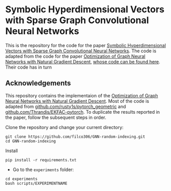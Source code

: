 # Symbolic Hyperdimensional Vectors with Sparse Graph Convolutional Neural Networks

This is the repository for the code for the paper [Symbolic Hyperdimensional Vectors with Sparse Graph Convolutional Neural Networks](https://ieeexplore.ieee.org/document/9892300). The code is adapted from the code for the paper [Optimization of Graph Neural Networks with Natural Gradient Descent](https://arxiv.org/abs/2008.09624), [whose code can be found here](https://github.com/russellizadi/ssp). Their code has in turn 




## Acknowledgements

This repository contains the implementaion of the [Optimization of Graph Neural Networks with Natural Gradient Descent](https://arxiv.org/abs/2008.09624). Most of the code is adapted from [github.com/rusty1s/pytorch_geometric](https://github.com/rusty1s/pytorch_geometric) and [github.com/Thrandis/EKFAC-pytorch](https://github.com/Thrandis/EKFAC-pytorch). To duplicate the results reported in the paper, follow the subsequent steps in order.

Clone the repository and change your current directory:
```
git clone https://github.com/filco306/GNN-random-indexing.git
cd GNN-random-indexing
```
Install 
```
pip install -r requirements.txt
```

- Go to the `experiments` folder:
```
cd experiments
bash scripts/EXPERIMENTNAME
```

